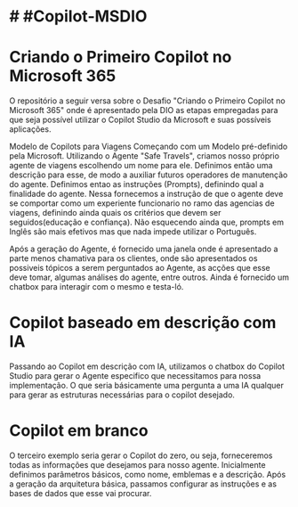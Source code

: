 # # #Copilot-MSDIO

# Criando o Primeiro Copilot no Microsoft 365

O repositório a seguir versa sobre o Desafio "Criando o Primeiro Copilot no Microsoft 365"
onde é apresentado pela DIO as etapas empregadas para que seja possível utilizar o
Copilot Studio da Microsoft e suas possíveis aplicações.

Modelo de Copilots para Viagens
Começando com um Modelo pré-definido pela Microsoft.
Utilizando o Agente "Safe Travels", criamos nosso próprio agente de viagens escolhendo um nome para ele. 
Definimos então uma descrição para esse, de modo a auxiliar futuros operadores de manutenção do agente.
Definimos entao as instruções (Prompts), definindo qual a finalidade do agente. 
Nessa fornecemos a instrução de que o agente deve se comportar como um experiente
funcionario no ramo das agencias de viagens, definindo ainda quais os critérios que 
devem ser seguidos(educação e confiança). Não esquecendo ainda que, prompts em Inglês 
são mais efetivos mas que nada impede utilizar o Português.

Após a geração do Agente, é fornecido uma janela onde é apresentado a parte menos chamativa
para os clientes, onde são apresentados os possiveis tópicos a serem perguntados ao Agente, as
acções que esse deve tomar, algumas análises do agente, entre outros. Ainda é fornecido um
chatbox para interagir com o mesmo e testa-ló.

# Copilot baseado em descrição com IA
Passando ao Copilot em descrição com IA, utilizamos o chatbox do Copilot Studio
para gerar o Agente especifico que necessitamos para nossa implementação. O que seria
básicamente uma pergunta a uma IA qualquer para gerar as estruturas necessárias para 
o copilot desejado.

# Copilot em branco
O terceiro exemplo seria gerar o Copilot do zero, ou seja, forneceremos todas as informações
que desejamos para nosso agente. Inicialmente definimos parâmetros básicos, como nome, emblemas
e a descrição. Após a geração da arquitetura básica, passamos configurar as instruções e as bases
de dados que esse vai procurar.
